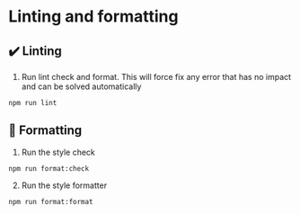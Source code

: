 # Linting and formatting

## ✔️ Linting

1. Run lint check and format. This will force fix any error that has no impact and can be solved automatically

```
npm run lint
```

## 🎨 Formatting

1. Run the style check

```
npm run format:check
```

2. Run the style formatter

```
npm run format:format
```
